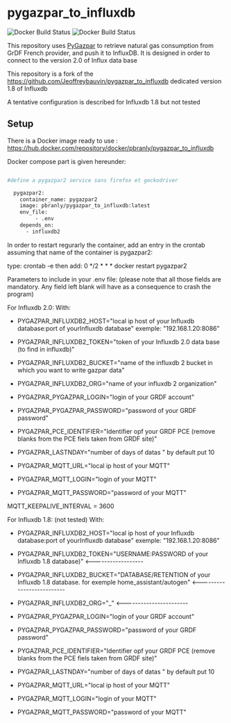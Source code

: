 # pygazpar_to_influxdb

![Docker Build Status](https://img.shields.io/docker/cloud/automated/jeoffrey54/pygazpar_to_influxdb.svg) ![Docker Build Status](https://img.shields.io/docker/cloud/build/jeoffrey54/pygazpar_to_influxdb.svg)


This repository uses [PyGazpar](https://github.com/ssenart/PyGazpar) to retrieve natural gas consumption from GrDF French provider, and push it to InfluxDB.
It is designed in order to connect to the version 2.0 of Influx data base

This repository is a fork of the https://github.com/Jeoffreybauvin/pygazpar_to_influxdb dedicated version 1.8 of Influxdb

A tentative configuration is described for Influxdb 1.8 but not tested

## Setup

There is a Docker image ready to use : https://hub.docker.com/repository/docker/pbranly/pygazpar_to_influxdb

Docker compose part is given hereunder:

```bash

#define a pygazpar2 service sans firefox et geckodriver

  pygazpar2:
    container_name: pygazpar2
    image: pbranly/pygazpar_to_influxdb:latest
    env_file:
         - .env
    depends_on:
      - influxdb2
```     

In order to restart regurarly the container, add an entry in the crontab assuming that name of the container is pygazpar2:

type:
crontab -e
then add:
0 */2 * * * docker restart pygazpar2


Parameters to include in your .env file: (please note that all those fields are mandatory. Any field left blank will have as a consequence to crash the program)

For Influxdb 2.0:
With:
- PYGAZPAR_INFLUXDB2_HOST="local ip host of your Influxdb database:port of yourInfluxdb database" exemple: "192.168.1.20:8086"
- PYGAZPAR_INFLUXDB2_TOKEN="token of your Influxdb 2.0 data base (to find in influxdb)"
- PYGAZPAR_INFLUXDB2_BUCKET="name of the influxdb 2 bucket in which you want to write gazpar data"
- PYGAZPAR_INFLUXDB2_ORG="name of your influxdb 2 organization"
- PYGAZPAR_PYGAZPAR_LOGIN="login of your GRDF account"
- PYGAZPAR_PYGAZPAR_PASSWORD="password of your GRDF password"

- PYGAZPAR_PCE_IDENTIFIER="Identifier opf your GRDF PCE (remove blanks from the PCE fiels taken from GRDF site)"

- PYGAZPAR_LASTNDAY="number of days of datas " by default put 10

- PYGAZPAR_MQTT_URL="local ip host of your MQTT"
- PYGAZPAR_MQTT_LOGIN="login of your MQTT"
- PYGAZPAR_MQTT_PASSWORD="password of your MQTT"



MQTT_KEEPALIVE_INTERVAL = 3600


For Influxdb 1.8: (not tested)
With:
- PYGAZPAR_INFLUXDB2_HOST="local ip host of your Influxdb database:port of yourInfluxdb database" exemple: "192.168.1.20:8086"
- PYGAZPAR_INFLUXDB2_TOKEN="USERNAME:PASSWORD of your Influxdb 1.8 database)" <------------------

- PYGAZPAR_INFLUXDB2_BUCKET="DATABASE/RETENTION of your Influxdb 1.8 database. for exemple home_assistant/autogen" <--------------------------

- PYGAZPAR_INFLUXDB2_ORG="_" <-----------------------
- PYGAZPAR_PYGAZPAR_LOGIN="login of your GRDF account"
- PYGAZPAR_PYGAZPAR_PASSWORD="password of your GRDF password"
- PYGAZPAR_PCE_IDENTIFIER="Identifier opf your GRDF PCE (remove blanks from the PCE fiels taken from GRDF site)"

- PYGAZPAR_LASTNDAY="number of days of datas " by default put 10

- PYGAZPAR_MQTT_URL="local ip host of your MQTT"
- PYGAZPAR_MQTT_LOGIN="login of your MQTT"
- PYGAZPAR_MQTT_PASSWORD="password of your MQTT"

